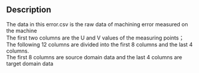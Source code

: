 ## Description

The data in this error.csv is the raw data of machining error measured on the machine<br />
The first two columns are the U and V values of the measuring points；<br />
The following 12 columns are divided into the first 8 columns and the last 4 columns.<br />
The first 8 columns are source domain data and the last 4 columns are target domain data<br />
